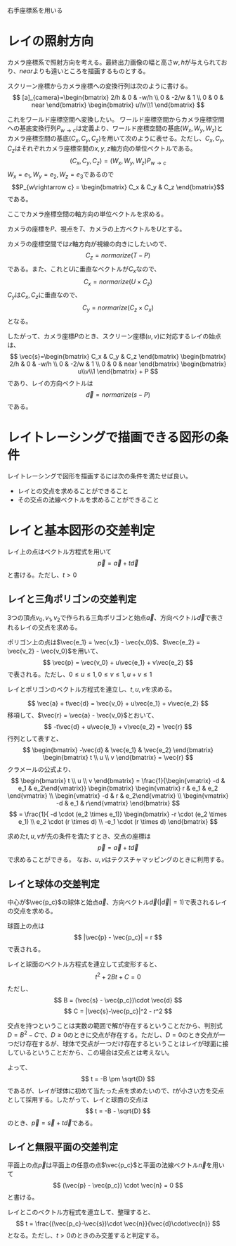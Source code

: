 右手座標系を用いる

# レイの照射方向

カメラ座標系で照射方向を考える。最終出力画像の幅と高さ$w,h$が与えられており、$near$よりも遠いところを描画するものとする。

スクリーン座標からカメラ座標への変換行列は次のように書ける。
$$
    [a]_{camera}=\begin{bmatrix}
    2/h & 0 & -w/h \\
    0 & -2/w & 1 \\
    0 & 0 & near
    \end{bmatrix} \begin{bmatrix}
    u\\v\\1
    \end{bmatrix}
$$

これをワールド座標空間へ変換したい。
ワールド座標空間からカメラ座標空間への基底変換行列$P_{w\rightarrow c}$は定義より、ワールド座標空間の基底$(W_x,W_y,W_z)$とカメラ座標空間の基底$(C_x,C_y,C_z)$を用いて次のように表せる。ただし、$C_x,C_y,C_z$はそれぞれカメラ座標空間の$x,y,z$軸方向の単位ベクトルである。
$$
    (C_x,C_y,C_z) = (W_x,W_y,W_z)P_{w\rightarrow c}
$$
$W_x = e_1,W_y = e_2,W_z = e_3$であるので
$$P_{w\rightarrow c} = \begin{bmatrix} C_x & C_y & C_z \end{bmatrix}$$
である。

ここでカメラ座標空間の軸方向の単位ベクトルを求める。

カメラの座標を$P$、視点を$T$、カメラの上方ベクトルを$U$とする。

カメラの座標空間では$z$軸方向が視線の向きにしたいので、
$$C_z = normarize(T-P)$$
である。また、これと$U$に垂直なベクトルが$C_x$なので、
$$C_x = normarize(U \times C_z)$$
$C_y$は$C_x,C_z$に垂直なので、
$$C_y = normarize(C_z \times C_x)$$
となる。

したがって、カメラ座標$P$のとき、スクリーン座標$(u,v)$に対応するレイの始点は、
$$
    \vec{s}=\begin{bmatrix} C_x & C_y & C_z \end{bmatrix} \begin{bmatrix}
    2/h & 0 & -w/h \\
    0 & -2/w & 1 \\
    0 & 0 & near
    \end{bmatrix} \begin{bmatrix}
    u\\v\\1
    \end{bmatrix} + P
$$
であり、レイの方向ベクトルは
$$
    \vec{d} = normarize(s - P)
$$
である。


# レイトレーシングで描画できる図形の条件

レイトレーシングで図形を描画するには次の条件を満たせば良い。

* レイとの交点を求めることができること
* その交点の法線ベクトルを求めることができること

# レイと基本図形の交差判定

レイ上の点はベクトル方程式を用いて
$$\vec{p} = \vec{a} + t\vec{d}$$
と書ける。ただし、$t\gt 0$

## レイと三角ポリゴンの交差判定

3つの頂点$v_0,v_1,v_2$で作られる三角ポリゴンと始点$\vec{a}$、方向ベクトル$\vec{d}$で表されるレイの交点を求める。

ポリゴン上の点は$\vec{e_1} = \vec{v_1} - \vec{v_0}$、$\vec{e_2} = \vec{v_2} - \vec{v_0}$を用いて、
$$
    \vec{p} = \vec{v_0} + u\vec{e_1} + v\vec{e_2}
$$
で表される。ただし、$0 \le u \le 1, \, 0 \le v \le 1, \, u+v \le 1$

レイとポリゴンのベクトル方程式を連立し、$t,u,v$を求める。

$$
    \vec{a} + t\vec{d} = \vec{v_0} + u\vec{e_1} + v\vec{e_2}
$$
移項して、$\vec{r} = \vec{a} - \vec{v_0}$とおいて、
$$
    -t\vec{d} + u\vec{e_1} + v\vec{e_2} = \vec{r}
$$
行列として表すと、
$$
    \begin{bmatrix}
    -\vec{d} & \vec{e_1} & \vec{e_2}
    \end{bmatrix} \begin{bmatrix}
    t \\ u \\ v
    \end{bmatrix} = \vec{r}
$$
クラメールの公式より、
$$
    \begin{bmatrix}
    t \\ u \\ v
    \end{bmatrix} = \frac{1}{\begin{vmatrix} -d & e_1 & e_2\end{vmatrix}} \begin{bmatrix}
    \begin{vmatrix} r & e_1 & e_2 \end{vmatrix} \\
    \begin{vmatrix} -d & r & e_2\end{vmatrix} \\
    \begin{vmatrix} -d & e_1 & r\end{vmatrix}
    \end{bmatrix}
$$
$$
    = \frac{1}{ -d \cdot (e_2 \times e_1)} \begin{bmatrix}
     -r \cdot (e_2 \times e_1)  \\
     e_2 \cdot (r \times d) \\
     -e_1 \cdot (r \times d)
    \end{bmatrix}
$$

求めた$t,u,v$が先の条件を満たすとき、交点の座標は
$$\vec{p} = \vec{a} + t\vec{d}$$
で求めることができる。
なお、$u,v$はテクスチャマッピングのときに利用する。

## レイと球体の交差判定

中心が$\vec{p_c}$の球体と始点$\vec{a}$、方向ベクトル$\vec{d}$($|\vec{d}| = 1$)で表されるレイの交点を求める。


球面上の点は
$$
    |\vec{p} - \vec{p_c}| = r
$$
で表される。

レイと球面のベクトル方程式を連立して式変形すると、
$$  
    t^2 + 2Bt + C = 0
$$
ただし、
$$
B = (\vec{s} - \vec{p_c})\cdot \vec{d}
$$
$$
C = |\vec{s}-\vec{p_c}|^2 - r^2
$$

交点を持つということは実数の範囲で解が存在するということだから、判別式$D = B^2 - C$で、$D \ge 0$のときに交点が存在する。ただし、$D = 0$のとき交点が一つだけ存在するが、球体で交点が一つだけ存在するということはレイが球面に接しているということだから、この場合は交点とは考えない。

よって、
$$
t = -B \pm \sqrt{D}
$$
であるが、レイが球体に初めて当たった点を求めたいので、$t$が小さい方を交点として採用する。したがって、レイと球面の交点は
$$
t = -B - \sqrt{D}
$$
のとき、$\vec{p} = \vec{s} + t\vec{d}$である。

## レイと無限平面の交差判定

平面上の点$\vec{p}$は平面上の任意の点$\vec{p_c}$と平面の法線ベクトル$\vec{n}$を用いて
$$
    (\vec{p} - \vec{p_c}) \cdot \vec{n} = 0
$$
と書ける。

レイとこのベクトル方程式を連立して、整理すると、
$$
    t = \frac{(\vec{p_c}-\vec{s})\cdot \vec{n}}{\vec{d}\cdot\vec{n}}
$$
となる。ただし、$t \gt 0$のときのみ交差すると判定する。

